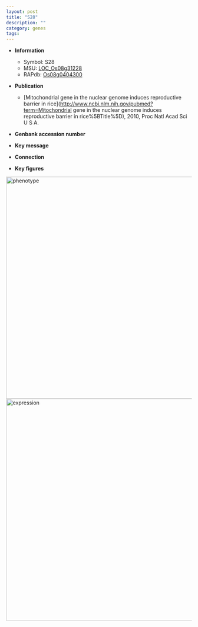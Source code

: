 ```yaml
---
layout: post
title: "S28"
description: ""
category: genes
tags: 
---
```


* **Information**  
    + Symbol: S28  
    + MSU: [LOC_Os08g31228](http://rice.plantbiology.msu.edu/cgi-bin/ORF_infopage.cgi?orf=LOC_Os08g31228)  
    + RAPdb: [Os08g0404300](http://rapdb.dna.affrc.go.jp/viewer/gbrowse_details/irgsp1?name=Os08g0404300)  

* **Publication**  
    + [Mitochondrial gene in the nuclear genome induces reproductive barrier in rice](http://www.ncbi.nlm.nih.gov/pubmed?term=Mitochondrial gene in the nuclear genome induces reproductive barrier in rice%5BTitle%5D), 2010, Proc Natl Acad Sci U S A.

* **Genbank accession number**  

* **Key message**  

* **Connection**  

* **Key figures**  
<img src="http://funRiceGenes.github.io/images/S28.pheno.png" alt="phenotype"  style="width: 600px;"/>

<img src="http://funRiceGenes.github.io/images/S28.exp.png" alt="expression"  style="width: 600px;"/>


